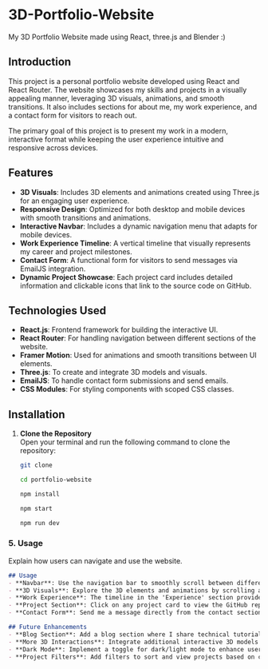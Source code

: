 # 3D-Portfolio-Website
My 3D Portfolio Website made using React, three.js and Blender :)

## Introduction
This project is a personal portfolio website developed using React and React Router. The website showcases my skills and projects in a visually appealing manner, leveraging 3D visuals, animations, and smooth transitions. It also includes sections for about me, my work experience, and a contact form for visitors to reach out.

The primary goal of this project is to present my work in a modern, interactive format while keeping the user experience intuitive and responsive across devices.

## Features
- **3D Visuals**: Includes 3D elements and animations created using Three.js for an engaging user experience.
- **Responsive Design**: Optimized for both desktop and mobile devices with smooth transitions and animations.
- **Interactive Navbar**: Includes a dynamic navigation menu that adapts for mobile devices.
- **Work Experience Timeline**: A vertical timeline that visually represents my career and project milestones.
- **Contact Form**: A functional form for visitors to send messages via EmailJS integration.
- **Dynamic Project Showcase**: Each project card includes detailed information and clickable icons that link to the source code on GitHub.

## Technologies Used
- **React.js**: Frontend framework for building the interactive UI.
- **React Router**: For handling navigation between different sections of the website.
- **Framer Motion**: Used for animations and smooth transitions between UI elements.
- **Three.js**: To create and integrate 3D models and visuals.
- **EmailJS**: To handle contact form submissions and send emails.
- **CSS Modules**: For styling components with scoped CSS classes.

## Installation
1. **Clone the Repository**  
   Open your terminal and run the following command to clone the repository:
   ```bash
   git clone

   cd portfolio-website

   npm install

   npm start

   npm run dev

   
### 5. **Usage**
Explain how users can navigate and use the website.

```markdown
## Usage
- **Navbar**: Use the navigation bar to smoothly scroll between different sections such as About, Projects, Experience, and Contact.
- **3D Visuals**: Explore the 3D elements and animations by scrolling and interacting with different sections.
- **Work Experience**: The timeline in the 'Experience' section provides details about my professional journey, with key points highlighted for each role.
- **Project Section**: Click on any project card to view the GitHub repository or details about the project.
- **Contact Form**: Send me a message directly from the contact section using the form.

## Future Enhancements
- **Blog Section**: Add a blog section where I share technical tutorials and personal experiences.
- **More 3D Interactions**: Integrate additional interactive 3D models and visuals for a more immersive experience.
- **Dark Mode**: Implement a toggle for dark/light mode to enhance user experience.
- **Project Filters**: Add filters to sort and view projects based on categories or technologies used.


